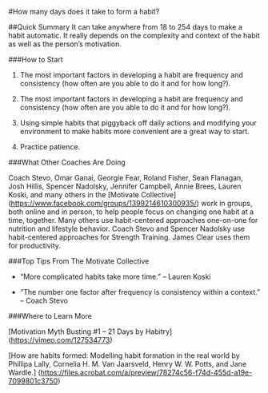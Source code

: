 #How many days does it take to form a habit?

##Quick Summary
It can take anywhere from 18 to 254 days to make a habit automatic. It really depends on the complexity and context of the habit as well as the person’s motivation.

###How to Start

1. The most important factors in developing a habit are frequency and consistency (how often are you able to do it and for how long?).

2. The most important factors in developing a habit are frequency and consistency (how often are you able to do it and for how long?).

3. Using simple habits that piggyback off daily actions and modifying your environment to make habits more convenient are a great way to start.

4. Practice patience.

###What Other Coaches Are Doing

Coach Stevo, Omar Ganai, Georgie Fear, Roland Fisher, Sean Flanagan, Josh Hillis, Spencer Nadolsky, Jennifer Campbell, Annie Brees, Lauren Koski, and many others in the [Motivate Collective] (https://www.facebook.com/groups/1399214610300935/) work in groups, both online and in person, to help people focus on changing one habit at a time, together. Many others use habit-centered approaches one-on-one for nutrition and lifestyle behavior. Coach Stevo and Spencer Nadolsky use habit-centered approaches for Strength Training. James Clear uses them for productivity.

###Top Tips From The Motivate Collective

* “More complicated habits take more time.” – Lauren Koski

* “The number one factor after frequency is consistency within a context.” – Coach Stevo

###Where to Learn More

[Motivation Myth Busting #1 – 21 Days by Habitry] (https://vimeo.com/127534773)

[How are habits formed: Modelling habit formation in the real world by Phillipa Lally, Cornelia H. M. Van Jaarsveld, Henry W. W. Potts, and Jane Wardle.] (https://files.acrobat.com/a/preview/78274c56-f74d-455d-a19e-7099801c3750)

